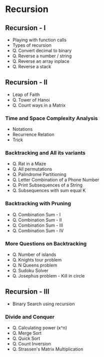 
# Recursion
## Recursion - I
- Playing with function calls
- Types of recursion
- Q. Convert decimal to binary
- Q. Reverse a number / string
- Q. Reverse an array inplace
- Q. Reverse a stack

## Recursion - II
- Leap of Faith
- Q. Tower of Hanoi
- Q. Count ways in a Matrix

### Time and Space Complexity Analysis
- Notations
- Recurrence Relation
- Trick

### Backtracking and All its variants
- Q. Rat in a Maze
- Q. All permutations
- Q. Palindrome Partitioning
- Q. Letter Combination of a Phone Number
- Q. Print Subsequences of a String
- Q. Subsequences with sum equal K

### Backtracking with Pruning
- Q. Combination Sum - I
- Q. Combination Sum - II
- Q. Combination Sum - III
- Q. Combination Sum - IV

### More Questions on Backtracking
- Q. Number of islands
- Q. Knights tour problem
- Q. N Queens problem
- Q. Sudoku Solver
- Q. Josephus problem - Kill in circle

## Recursion - III
- Binary Search using recursion

### Divide and Conquer
- Q. Calculating power (x^n)
- Q. Merge Sort
- Q. Quick Sort
- Q. Count Inversion
- Q. Strassen's Matrix Multiplication
